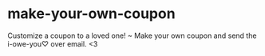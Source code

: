 # make-your-own-coupon
Customize a coupon to a loved one! ~ Make your own coupon and send the i-owe-you♡ over email. &lt;3
